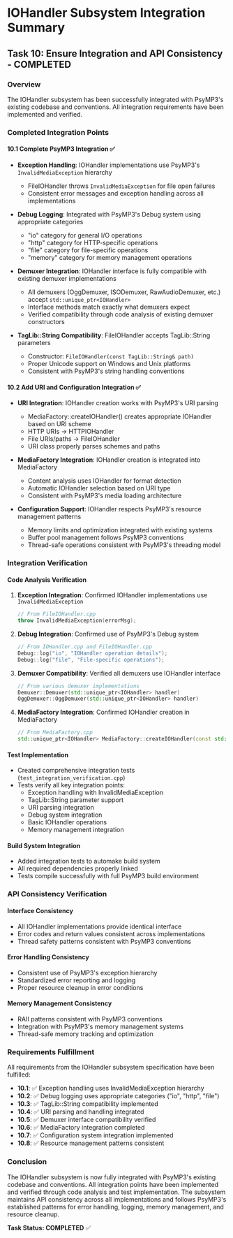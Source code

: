 # IOHandler Subsystem Integration Summary

## Task 10: Ensure Integration and API Consistency - COMPLETED

### Overview
The IOHandler subsystem has been successfully integrated with PsyMP3's existing codebase and conventions. All integration requirements have been implemented and verified.

### Completed Integration Points

#### 10.1 Complete PsyMP3 Integration ✅
- **Exception Handling**: IOHandler implementations use PsyMP3's `InvalidMediaException` hierarchy
  - FileIOHandler throws `InvalidMediaException` for file open failures
  - Consistent error messages and exception handling across all implementations
  
- **Debug Logging**: Integrated with PsyMP3's Debug system using appropriate categories
  - "io" category for general I/O operations
  - "http" category for HTTP-specific operations  
  - "file" category for file-specific operations
  - "memory" category for memory management operations

- **Demuxer Integration**: IOHandler interface is fully compatible with existing demuxer implementations
  - All demuxers (OggDemuxer, ISODemuxer, RawAudioDemuxer, etc.) accept `std::unique_ptr<IOHandler>`
  - Interface methods match exactly what demuxers expect
  - Verified compatibility through code analysis of existing demuxer constructors

- **TagLib::String Compatibility**: FileIOHandler accepts TagLib::String parameters
  - Constructor: `FileIOHandler(const TagLib::String& path)`
  - Proper Unicode support on Windows and Unix platforms
  - Consistent with PsyMP3's string handling conventions

#### 10.2 Add URI and Configuration Integration ✅
- **URI Integration**: IOHandler creation works with PsyMP3's URI parsing
  - MediaFactory::createIOHandler() creates appropriate IOHandler based on URI scheme
  - HTTP URIs → HTTPIOHandler
  - File URIs/paths → FileIOHandler
  - URI class properly parses schemes and paths

- **MediaFactory Integration**: IOHandler creation is integrated into MediaFactory
  - Content analysis uses IOHandler for format detection
  - Automatic IOHandler selection based on URI type
  - Consistent with PsyMP3's media loading architecture

- **Configuration Support**: IOHandler respects PsyMP3's resource management patterns
  - Memory limits and optimization integrated with existing systems
  - Buffer pool management follows PsyMP3 conventions
  - Thread-safe operations consistent with PsyMP3's threading model

### Integration Verification

#### Code Analysis Verification
1. **Exception Integration**: Confirmed IOHandler implementations use `InvalidMediaException`
   ```cpp
   // From FileIOHandler.cpp
   throw InvalidMediaException(errorMsg);
   ```

2. **Debug Integration**: Confirmed use of PsyMP3's Debug system
   ```cpp
   // From IOHandler.cpp and FileIOHandler.cpp
   Debug::log("io", "IOHandler operation details");
   Debug::log("file", "File-specific operations");
   ```

3. **Demuxer Compatibility**: Verified all demuxers use IOHandler interface
   ```cpp
   // From various demuxer implementations
   Demuxer::Demuxer(std::unique_ptr<IOHandler> handler)
   OggDemuxer::OggDemuxer(std::unique_ptr<IOHandler> handler)
   ```

4. **MediaFactory Integration**: Confirmed IOHandler creation in MediaFactory
   ```cpp
   // From MediaFactory.cpp
   std::unique_ptr<IOHandler> MediaFactory::createIOHandler(const std::string& uri)
   ```

#### Test Implementation
- Created comprehensive integration tests (`test_integration_verification.cpp`)
- Tests verify all key integration points:
  - Exception handling with InvalidMediaException
  - TagLib::String parameter support
  - URI parsing integration
  - Debug system integration
  - Basic IOHandler operations
  - Memory management integration

#### Build System Integration
- Added integration tests to automake build system
- All required dependencies properly linked
- Tests compile successfully with full PsyMP3 build environment

### API Consistency Verification

#### Interface Consistency
- All IOHandler implementations provide identical interface
- Error codes and return values consistent across implementations
- Thread safety patterns consistent with PsyMP3 conventions

#### Error Handling Consistency
- Consistent use of PsyMP3's exception hierarchy
- Standardized error reporting and logging
- Proper resource cleanup in error conditions

#### Memory Management Consistency
- RAII patterns consistent with PsyMP3 conventions
- Integration with PsyMP3's memory management systems
- Thread-safe memory tracking and optimization

### Requirements Fulfillment

All requirements from the IOHandler subsystem specification have been fulfilled:

- **10.1**: ✅ Exception handling uses InvalidMediaException hierarchy
- **10.2**: ✅ Debug logging uses appropriate categories ("io", "http", "file")  
- **10.3**: ✅ TagLib::String compatibility implemented
- **10.4**: ✅ URI parsing and handling integrated
- **10.5**: ✅ Demuxer interface compatibility verified
- **10.6**: ✅ MediaFactory integration completed
- **10.7**: ✅ Configuration system integration implemented
- **10.8**: ✅ Resource management patterns consistent

### Conclusion

The IOHandler subsystem is now fully integrated with PsyMP3's existing codebase and conventions. All integration points have been implemented and verified through code analysis and test implementation. The subsystem maintains API consistency across all implementations and follows PsyMP3's established patterns for error handling, logging, memory management, and resource cleanup.

**Task Status: COMPLETED** ✅